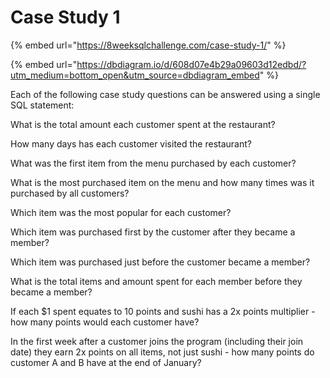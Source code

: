 # Case Study 1

{% embed url="https://8weeksqlchallenge.com/case-study-1/" %}

{% embed url="https://dbdiagram.io/d/608d07e4b29a09603d12edbd/?utm_medium=bottom_open&utm_source=dbdiagram_embed" %}

Each of the following case study questions can be answered using a single SQL statement:

What is the total amount each customer spent at the restaurant?



How many days has each customer visited the restaurant?



What was the first item from the menu purchased by each customer?



What is the most purchased item on the menu and how many times was it purchased by all customers?



Which item was the most popular for each customer?



Which item was purchased first by the customer after they became a member?



Which item was purchased just before the customer became a member?



What is the total items and amount spent for each member before they became a member?



If each $1 spent equates to 10 points and sushi has a 2x points multiplier - how many points would each customer have?



In the first week after a customer joins the program (including their join date) they earn 2x points on all items, not just sushi - how many points do customer A and B have at the end of January?

